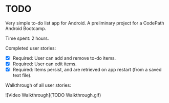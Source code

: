 # TODO
Very simple to-do list app for Android. A preliminary project for a CodePath Android Bootcamp.

Time spent: 2 hours.

Completed user stories:
 * [x] Required: User can add and remove to-do items.
 * [x] Required: User can edit items.
 * [x] Required: Items persist, and are retrieved on app restart (from a saved text file).

 Walkthrough of all user stories:
 
![Video Walkthrough](TODO Walkthrough.gif)
